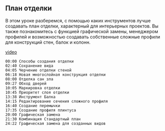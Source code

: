 ## План отделки

В этом уроке разберемся, с помощью каких инструментов лучше создавать план отделки, характерный для интерьерных проектов. Вы также познакомитесь с функцией графической замены, менеджером профилей и возможностью создавать собственные сложные профили для конструкций стен, балок и колонн.

[video](https://player.softculture.cc/embed/online/IAB/IAB_19.31.08_L2-3_Finish_Plan)

``` chapters
00:00 Способы создания отделки
02:40 Сохранение вида
04:05 Черчение отделки стеной
06:18 Новая многослойная конструкция отделки
08:00 Отделка сан зла
09:27 Обход дверей
10:05 Маркировка отделки
10:45 Приоритет слоя отделки
13:38 Инструмент Балка
14:15 Редактирование сечения сложного профиля
16:40 Создание перемычки
17:35 Создание профиля плинтуса
20:00 Графическая замена
21:30 Комбинация Стандартный план
24:22 Графическая замена для созданных видов
```